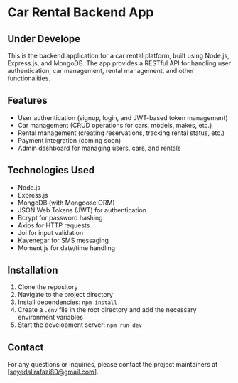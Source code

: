 # Car Rental Backend App
## Under Develope

This is the backend application for a car rental platform, built using Node.js, Express.js, and MongoDB. The app provides a RESTful API for handling user authentication, car management, rental management, and other functionalities.

## Features

- User authentication (signup, login, and JWT-based token management)
- Car management (CRUD operations for cars, models, makes, etc.)
- Rental management (creating reservations, tracking rental status, etc.)
- Payment integration (coming soon)
- Admin dashboard for managing users, cars, and rentals

## Technologies Used

- Node.js
- Express.js
- MongoDB (with Mongoose ORM)
- JSON Web Tokens (JWT) for authentication
- Bcrypt for password hashing
- Axios for HTTP requests
- Joi for input validation
- Kavenegar for SMS messaging
- Moment.js for date/time handling

## Installation

1. Clone the repository
2. Navigate to the project directory
3. Install dependencies: `npm install`
4. Create a `.env` file in the root directory and add the necessary environment variables
5. Start the development server: `npm run dev`


## Contact

For any questions or inquiries, please contact the project maintainers at [seyedalirafazi80@gmail.com].
